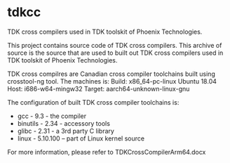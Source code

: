 # tdkcc
TDK cross compilers used in TDK toolskit of Phoenix Technologies.

This project contains source code of TDK cross compilers. This archive of source is the source that are used to built out TDK cross compilers used in TDK toolskit of Phoenix Technologies.

TDK cross compilres are Canadian cross compiler toolchains built using crosstool-ng tool.
The machines is:
Build: x86_64-pc-linux Ubuntu 18.04
Host: i686-w64-mingw32
Target: aarch64-unknown-linux-gnu

The configuration of built TDK cross compiler toolchains is:
 * gcc - 9.3  - the compiler
 * binutils - 2.34  - accessory tools
 * glibc - 2.31  - a 3rd party C library
 * linux - 5.10.100 – part of Linux kernel source 

For more information, please refer to TDKCrossCompilerArm64.docx
